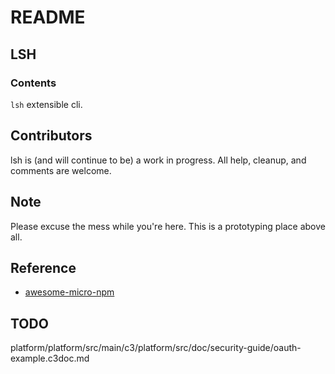 # README

## LSH

### Contents

`lsh` extensible cli.

## Contributors

lsh is (and will continue to be) a work in progress. All help, cleanup, and comments are welcome.

## Note

Please excuse the mess while you're here. This is a prototyping place above all.

## Reference

- [awesome-micro-npm](https://github.com/parro-it/awesome-micro-npm-packages?tab=readme-ov-file)

## TODO

platform/platform/src/main/c3/platform/src/doc/security-guide/oauth-example.c3doc.md